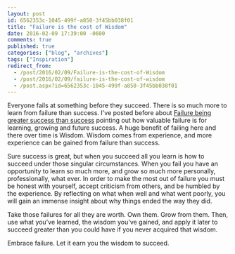 ```yaml
---
layout: post
id: 6562353c-1045-499f-a850-3f45bb038f01
title: "Failure is the cost of Wisdom"
date: 2016-02-09 17:39:00 -0600
comments: true
published: true
categories: ["blog", "archives"]
tags: ["Inspiration"]
redirect_from: 
  - /post/2016/02/09/Failure-is-the-cost-of-Wisdom
  - /post/2016/02/09/failure-is-the-cost-of-wisdom
  - /post.aspx?id=6562353c-1045-499f-a850-3f45bb038f01
---
```

<!-- more -->
<p>Everyone fails at something before they succeed. There is so much more to learn from failure than success. I've posted before about <a href="/post/2013/09/08/Failure-Is-Greater-Success-Than-Success">Failure being greater success than success</a> pointing out how valuable failure is for learning, growing and future success. A huge benefit of failing here and there over time is Wisdom. Wisdom comes from experience, and more experience can be gained from failure than success.</p>
<p>Sure success is great, but when you succeed all you learn is how to succeed under those singular circumstances. When you fail you have an opportunity to learn so much more, and grow so much more personally, professionally, what ever. In order to make the most out of failure you must be honest with yourself, accept criticism from others, and be humbled by the experience. By reflecting on what when well and what went poorly, you will gain an immense insight about why things ended the way they did.</p>
<p>Take those failures for all they are worth. Own them. Grow from them. Then, use what you've learned, the wisdom you've gained, and apply it later to succeed greater than you could have if you never acquired that wisdom.</p>
<p>Embrace failure. Let it earn you the wisdom to succeed.</p>
